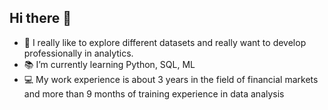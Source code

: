 ## Hi there 👋


- 🎯 I really like to explore different datasets and
really want to develop professionally in analytics.
- 📚 I’m currently learning Python, SQL, ML
- 💻 My work experience is about 3 years in the field of financial markets and more than 9 months of training experience in data analysis
